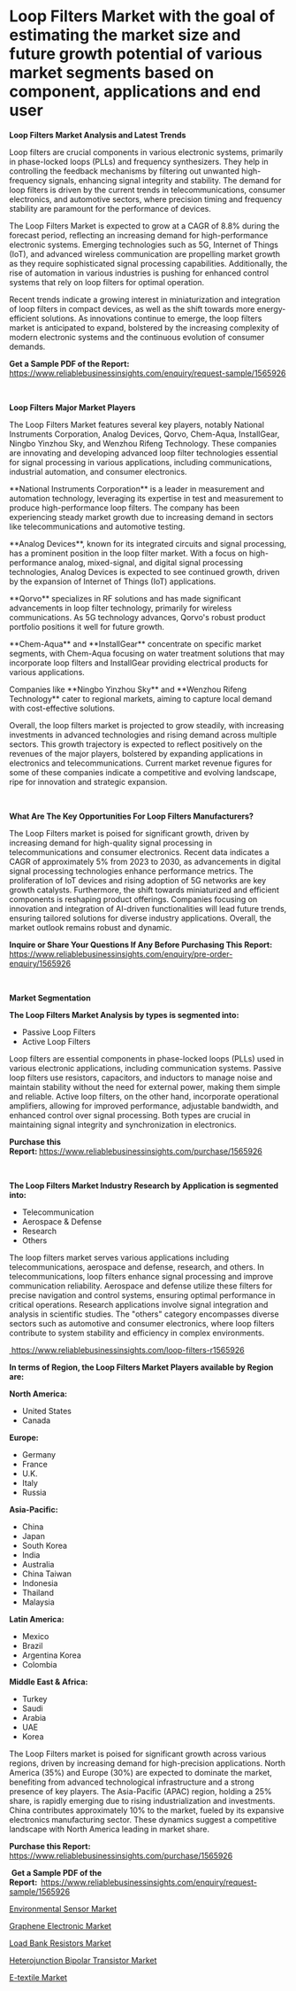 <p><h1>Loop Filters Market with the goal of estimating the market size and future growth potential of various market segments based on component, applications and end user</h1></p><p><strong>Loop Filters Market Analysis and Latest Trends</strong></p>
<p><p>Loop filters are crucial components in various electronic systems, primarily in phase-locked loops (PLLs) and frequency synthesizers. They help in controlling the feedback mechanisms by filtering out unwanted high-frequency signals, enhancing signal integrity and stability. The demand for loop filters is driven by the current trends in telecommunications, consumer electronics, and automotive sectors, where precision timing and frequency stability are paramount for the performance of devices.</p><p>The Loop Filters Market is expected to grow at a CAGR of 8.8% during the forecast period, reflecting an increasing demand for high-performance electronic systems. Emerging technologies such as 5G, Internet of Things (IoT), and advanced wireless communication are propelling market growth as they require sophisticated signal processing capabilities. Additionally, the rise of automation in various industries is pushing for enhanced control systems that rely on loop filters for optimal operation. </p><p>Recent trends indicate a growing interest in miniaturization and integration of loop filters in compact devices, as well as the shift towards more energy-efficient solutions. As innovations continue to emerge, the loop filters market is anticipated to expand, bolstered by the increasing complexity of modern electronic systems and the continuous evolution of consumer demands.</p></p>
<p><strong>Get a Sample PDF of the Report:&nbsp;</strong> <a href="https://www.reliablebusinessinsights.com/enquiry/request-sample/1565926?utm_campaign=1138&utm_medium=2&utm_source=Github&utm_content=ia&utm_term=10022025&utm_id=loop-filters">https://www.reliablebusinessinsights.com/enquiry/request-sample/1565926</a></p>
<p>&nbsp;</p>
<p><strong>Loop Filters Major Market Players</strong></p>
<p><p>The Loop Filters Market features several key players, notably National Instruments Corporation, Analog Devices, Qorvo, Chem-Aqua, InstallGear, Ningbo Yinzhou Sky, and Wenzhou Rifeng Technology. These companies are innovating and developing advanced loop filter technologies essential for signal processing in various applications, including communications, industrial automation, and consumer electronics.</p><p>**National Instruments Corporation** is a leader in measurement and automation technology, leveraging its expertise in test and measurement to produce high-performance loop filters. The company has been experiencing steady market growth due to increasing demand in sectors like telecommunications and automotive testing.</p><p>**Analog Devices**, known for its integrated circuits and signal processing, has a prominent position in the loop filter market. With a focus on high-performance analog, mixed-signal, and digital signal processing technologies, Analog Devices is expected to see continued growth, driven by the expansion of Internet of Things (IoT) applications.</p><p>**Qorvo** specializes in RF solutions and has made significant advancements in loop filter technology, primarily for wireless communications. As 5G technology advances, Qorvo's robust product portfolio positions it well for future growth.</p><p>**Chem-Aqua** and **InstallGear** concentrate on specific market segments, with Chem-Aqua focusing on water treatment solutions that may incorporate loop filters and InstallGear providing electrical products for various applications.</p><p>Companies like **Ningbo Yinzhou Sky** and **Wenzhou Rifeng Technology** cater to regional markets, aiming to capture local demand with cost-effective solutions.</p><p>Overall, the loop filters market is projected to grow steadily, with increasing investments in advanced technologies and rising demand across multiple sectors. This growth trajectory is expected to reflect positively on the revenues of the major players, bolstered by expanding applications in electronics and telecommunications. Current market revenue figures for some of these companies indicate a competitive and evolving landscape, ripe for innovation and strategic expansion.</p></p>
<p>&nbsp;</p>
<p><strong>What Are The Key Opportunities For Loop Filters Manufacturers?</strong></p>
<p><p>The Loop Filters market is poised for significant growth, driven by increasing demand for high-quality signal processing in telecommunications and consumer electronics. Recent data indicates a CAGR of approximately 5% from 2023 to 2030, as advancements in digital signal processing technologies enhance performance metrics. The proliferation of IoT devices and rising adoption of 5G networks are key growth catalysts. Furthermore, the shift towards miniaturized and efficient components is reshaping product offerings. Companies focusing on innovation and integration of AI-driven functionalities will lead future trends, ensuring tailored solutions for diverse industry applications. Overall, the market outlook remains robust and dynamic.</p></p>
<p><strong>Inquire or Share Your Questions If Any Before Purchasing This Report:</strong> <a href="https://www.reliablebusinessinsights.com/enquiry/pre-order-enquiry/1565926?utm_campaign=1138&utm_medium=2&utm_source=Github&utm_content=ia&utm_term=10022025&utm_id=loop-filters">https://www.reliablebusinessinsights.com/enquiry/pre-order-enquiry/1565926</a></p>
<p>&nbsp;</p>
<p><strong>Market Segmentation</strong></p>
<p><strong>The Loop Filters Market Analysis by types is segmented into:</strong></p>
<p><ul><li>Passive Loop Filters</li><li>Active Loop Filters</li></ul></p>
<p><p>Loop filters are essential components in phase-locked loops (PLLs) used in various electronic applications, including communication systems. Passive loop filters use resistors, capacitors, and inductors to manage noise and maintain stability without the need for external power, making them simple and reliable. Active loop filters, on the other hand, incorporate operational amplifiers, allowing for improved performance, adjustable bandwidth, and enhanced control over signal processing. Both types are crucial in maintaining signal integrity and synchronization in electronics.</p></p>
<p><strong>Purchase this Report:&nbsp;</strong><a href="https://www.reliablebusinessinsights.com/purchase/1565926?utm_campaign=1138&utm_medium=2&utm_source=Github&utm_content=ia&utm_term=10022025&utm_id=loop-filters">https://www.reliablebusinessinsights.com/purchase/1565926</a></p>
<p>&nbsp;</p>
<p><strong>The Loop Filters Market Industry Research by Application is segmented into:</strong></p>
<p><ul><li>Telecommunication</li><li>Aerospace & Defense</li><li>Research</li><li>Others</li></ul></p>
<p><p>The loop filters market serves various applications including telecommunications, aerospace and defense, research, and others. In telecommunications, loop filters enhance signal processing and improve communication reliability. Aerospace and defense utilize these filters for precise navigation and control systems, ensuring optimal performance in critical operations. Research applications involve signal integration and analysis in scientific studies. The "others" category encompasses diverse sectors such as automotive and consumer electronics, where loop filters contribute to system stability and efficiency in complex environments.</p></p>
<p><a href="https://www.reliablebusinessinsights.com/loop-filters-r1565926?utm_campaign=1138&utm_medium=2&utm_source=Github&utm_content=ia&utm_term=10022025&utm_id=loop-filters">&nbsp;https://www.reliablebusinessinsights.com/loop-filters-r1565926</a></p>
<p><strong>In terms of Region, the Loop Filters Market Players available by Region are:</strong></p>
<p>
    <p> <strong> North America: </strong>
        <ul>
            <li>United States</li>
            <li>Canada</li>
        </ul>
        </p> 
    <p> <strong> Europe: </strong>
        <ul>
            <li>Germany</li>
            <li>France</li>
            <li>U.K.</li>
            <li>Italy</li>
            <li>Russia</li>
        </ul>
        </p> 
    <p> <strong> Asia-Pacific: </strong>
        <ul>
            <li>China</li>
            <li>Japan</li>
            <li>South Korea</li>
            <li>India</li>
            <li>Australia</li>
            <li>China Taiwan</li>
            <li>Indonesia</li>
            <li>Thailand</li>
            <li>Malaysia</li>
        </ul>
        </p> 
    <p> <strong> Latin America: </strong>
        <ul>
            <li>Mexico</li>
            <li>Brazil</li>
            <li>Argentina Korea</li>
            <li>Colombia</li>
        </ul>
        </p> 
    <p> <strong> Middle East & Africa: </strong>
        <ul>
            <li>Turkey</li>
            <li>Saudi</li>
            <li>Arabia</li>
            <li>UAE</li>
            <li>Korea</li>
        </ul>
    </p>
    </p>
<p><p>The Loop Filters market is poised for significant growth across various regions, driven by increasing demand for high-precision applications. North America (35%) and Europe (30%) are expected to dominate the market, benefiting from advanced technological infrastructure and a strong presence of key players. The Asia-Pacific (APAC) region, holding a 25% share, is rapidly emerging due to rising industrialization and investments. China contributes approximately 10% to the market, fueled by its expansive electronics manufacturing sector. These dynamics suggest a competitive landscape with North America leading in market share.</p></p>
<p><strong>Purchase this Report: </strong><a href="https://www.reliablebusinessinsights.com/purchase/1565926?utm_campaign=1138&utm_medium=2&utm_source=Github&utm_content=ia&utm_term=10022025&utm_id=loop-filters">https://www.reliablebusinessinsights.com/purchase/1565926</a></p>
<p>&nbsp;<strong>Get a Sample PDF of the Report:&nbsp;&nbsp;</strong><a href="https://www.reliablebusinessinsights.com/enquiry/request-sample/1565926?utm_campaign=1138&utm_medium=2&utm_source=Github&utm_content=ia&utm_term=10022025&utm_id=loop-filters">https://www.reliablebusinessinsights.com/enquiry/request-sample/1565926</a></p>
<p><strong></strong></p>
<p><p><a href="https://github.com/muhjanaidu/Market-Research-Report-List-1/blob/main/environmental-sensor-market.md?utm_campaign=1138&utm_medium=2&utm_source=Github&utm_content=ia&utm_term=10022025&utm_id=loop-filters">Environmental Sensor Market</a></p><p><a href="https://github.com/hneefdelwyn/Market-Research-Report-List-1/blob/main/graphene-electronic-market.md?utm_campaign=1138&utm_medium=2&utm_source=Github&utm_content=ia&utm_term=10022025&utm_id=loop-filters">Graphene Electronic Market</a></p><p><a href="https://github.com/popupioo/Market-Research-Report-List-1/blob/main/load-bank-resistors-market.md?utm_campaign=1138&utm_medium=2&utm_source=Github&utm_content=ia&utm_term=10022025&utm_id=loop-filters">Load Bank Resistors Market</a></p><p><a href="https://github.com/briandahm87/Market-Research-Report-List-1/blob/main/heterojunction-bipolar-transistor-market.md?utm_campaign=1138&utm_medium=2&utm_source=Github&utm_content=ia&utm_term=10022025&utm_id=loop-filters">Heterojunction Bipolar Transistor Market</a></p><p><a href="https://github.com/felishtimoti/Market-Research-Report-List-1/blob/main/e-textile-market.md?utm_campaign=1138&utm_medium=2&utm_source=Github&utm_content=ia&utm_term=10022025&utm_id=loop-filters">E-textile Market</a></p></p>